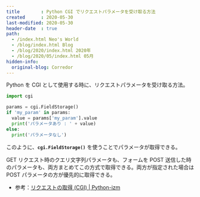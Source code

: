 ```yaml
---
title        : Python CGI でリクエストパラメータを受け取る方法
created      : 2020-05-30
last-modified: 2020-05-30
header-date  : true
path:
  - /index.html Neo's World
  - /blog/index.html Blog
  - /blog/2020/index.html 2020年
  - /blog/2020/05/index.html 05月
hidden-info:
  original-blog: Corredor
---
```


Python を CGI として使用する時に、リクエストパラメータを受け取る方法。

```python
import cgi

params = cgi.FieldStorage()
if 'my_param' in params:
  value = params['my_param'].value
  print('パラメータあり : ' + value)
else:
  print('パラメータなし')
```

このように、__`cgi.FieldStorage()`__ を使うことでパラメータが取得できる。

GET リクエスト時のクエリ文字列パラメータも、フォームを POST 送信した時のパラメータも、両方まとめてこの方式で取得できる。両方が指定された場合は POST パラメータの方が優先的に取得できる。

- 参考：[リクエストの取得 (CGI) | Python-izm](https://www.python-izm.com/web/cgi/cgi_request/)
